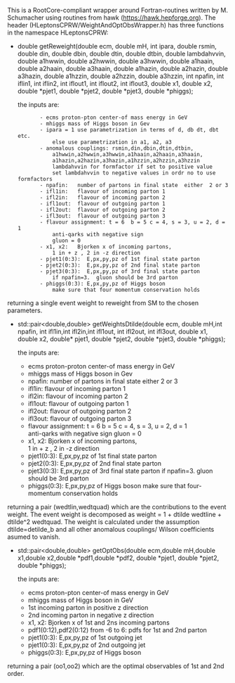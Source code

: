This is a RootCore-compliant wrapper around Fortran-routines written by M. Schumacher using routines from hawk (https://hawk.hepforge.org). 
The header (HLeptonsCPRW/WeightAndOptObsWrapper.h) has three functions in the namespace HLeptonsCPRW:



-  double getReweight(double ecm, double mH, int ipara, double rsmin, 
   double din, double dbin, double dtin, double dtbin, double lambdahvvin, 
   double a1hwwin, double a2hwwin, double a3hwwin, double a1haain, double a2haain, double a3haain, 
   double a1hazin,  double a2hazin, double a3hazin, double a1hzzin, double a2hzzin, double a3hzzin, 
   int npafin, int iflin1, int iflin2, int iflout1, int iflout2, int iflout3, 
   double x1, double x2, double *pjet1, double *pjet2, double *pjet3, double *phiggs);
   
   the inputs are:
   
              - ecms proton-pton center-of mass energy in GeV 
              - mhiggs mass of Higgs boson in Gev
              - ipara = 1 use parametrization in terms of d, db dt, dbt etc.
                  else use parametrization in a1, a2, a3
              - anomalous couplings: rsmin,din,dbin,dtin,dtbin, 
                  a1hwwin,a2hwwin,a3hwwin,a1haain,a2haain,a3haain,
                  a1hazin,a2hazin,a3hazin,a1hzzin,a2hzzin,a3hzzin
                  lambdahvvin for formfactor if set to positive value
                  set lambdahvvin to negative values in ordr no to use formfactors
              - npafin:   number of partons in final state  either  2 or 3 
              - ifl1in:   flavour of incoming parton 1  
              - ifl2in:   flavour of incoming parton 2
              - ifl1out:  flavour of outgoing parton 1  
              - ifl2out:  flavour of outgoing parton 2
              - ifl3out:  flavour of outgoing parton 3
              - flavour assignment: t = 6  b = 5 c = 4, s = 3, u = 2, d = 1   
                  anti-qarks with negative sign
                  gluon = 0 
              - x1, x2:   Bjorken x of incoming partons,  
                  1 in + z , 2 in -z direction
              - pjet1(0:3):  E,px,py,pz of 1st final state parton
              - pjet2(0:3):  E,px,py,pz of 2nd final state parton 
              - pjet3(0:3):  E,px,py,pz of 3rd final state parton 
                  if npafin=3.  gluon should be 3rd parton
              - phiggs(0:3): E,px,py,pz of Higgs boson
                  make sure that four momentum conservation holds 
  
  returning a single event weight to reweight from SM to the chosen parameters.
  


   
- std::pair<double,double> getWeightsDtilde(double ecm, double mH,int npafin, int ifl1in,int ifl2in,int ifl1out, int ifl2out, int ifl3out, double x1, double x2, double* pjet1, double *pjet2, double *pjet3, double *phiggs);
  
  the inputs are:

    - ecms proton-proton center-of mass energy in GeV 
    - mhiggs mass of Higgs boson in Gev
    - npafin:   number of partons in final state  either  2 or 3 
    - ifl1in:   flavour of incoming parton 1  
    - ifl2in:   flavour of incoming parton 2
    - ifl1out:  flavour of outgoing parton 1  
    - ifl2out:  flavour of outgoing parton 2
    - ifl3out:  flavour of outgoing parton 3
    - flavour assignment: t = 6  b = 5 c = 4, s = 3, u = 2, d = 1   
        anti-qarks with negative sign
        gluon = 0 
    - x1, x2:   Bjorken x of incoming partons,  
        1 in + z , 2 in -z direction
    - pjet1(0:3):  E,px,py,pz of 1st final state parton
    - pjet2(0:3):  E,px,py,pz of 2nd final state parton 
    - pjet3(0:3):  E,px,py,pz of 3rd final state parton 
        if npafin=3.  gluon should be 3rd parton
    - phiggs(0:3): E,px,py,pz of Higgs boson
        make sure that four-momentum conservation holds 

returning a pair (wedtlin,wedtquad) which are the contributions to the event weight. The event weight is decomposed as weight = 1 + dtilde wedtline + dtilde^2 wedtquad. 
The weight is calculated under the assumption dtilde=detilde_b and all other anomalous couplings/ Wilson coefficients asumed to vanish.
     
   



- std::pair<double,double> getOptObs(double ecm,double mH,double x1,double x2,double *pdf1,double *pdf2, double *pjet1, double *pjet2, double *phiggs);

  the inputs are:

    - ecms proton-pton center-of mass energy in GeV 
    - mhiggs mass of Higgs boson in GeV
    - 1st incoming parton in positive z direction
    - 2nd incoming parton in negative z direction
    - x1, x2: Bjorken x of 1st and 2ns incoming partons
    - pdf1(0:12),pdf2(0:12) from -6 to 6: pdfs for 1st and 2nd parton
    - pjet1(0:3):  E,px,py,pz of 1st outgoing jet
    - pjet1(0:3):  E,px,py,pz of 2nd outgoing jet
    - phiggs(0:3): E,px,py,pz of Higgs boson
    
returning a pair (oo1,oo2) which are the optimal observables of 1st and 2nd order.
